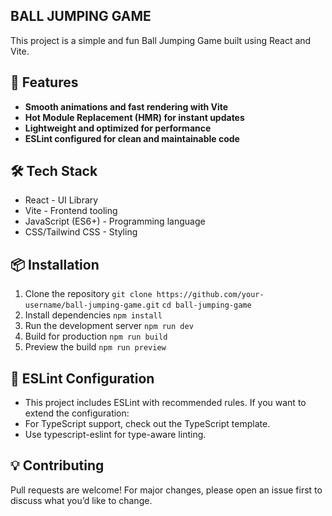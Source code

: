 ## BALL JUMPING GAME 
This project is a simple and fun Ball Jumping Game built using React and Vite.

## 🚀 Features

* **Smooth animations and fast rendering with Vite**
* **Hot Module Replacement (HMR) for instant updates**
* **Lightweight and optimized for performance**
* **ESLint configured for clean and maintainable code**

## 🛠️ Tech Stack

* React - UI Library
* Vite - Frontend tooling
* JavaScript (ES6+) - Programming language
* CSS/Tailwind CSS - Styling

## 📦 Installation

1. Clone the repository
`git clone https://github.com/your-username/ball-jumping-game.git`
`cd ball-jumping-game`
2. Install dependencies
`npm install`
3. Run the development server
`npm run dev`
4. Build for production
`npm run build`
5. Preview the build
`npm run preview`


## 🔧 ESLint Configuration

* This project includes ESLint with recommended rules. If you want to extend the configuration:
* For TypeScript support, check out the TypeScript template.
* Use typescript-eslint for type-aware linting.

## 💡 Contributing

Pull requests are welcome! For major changes, please open an issue first to discuss what you’d like to change.
